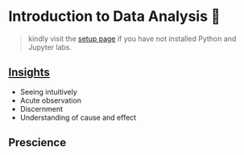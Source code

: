 # Introduction to Data Analysis 🥇

> kindly visit the [setup page](https://github.com/EphraimOAgyeman/Data-Analysis-Complete-Tutorials/blob/cc541e2f2fa764c602b6d59d32722aa91ceda539/%231%20Introduction%20to%20Data%20Analysis/Readme.md) if you have not installed Python and Jupyter labs.

## [Insights](https://en.wikipedia.org/wiki/Insight)
- Seeing intuitively
- Acute observation
- Discernment
- Understanding of cause and effect

## Prescience
